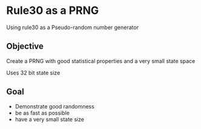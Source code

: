 # Rule30 as a PRNG
Using rule30 as a Pseudo-random number generator

## Objective
Create a PRNG with good statistical properties and a very small state space

Uses 32 bit state size

## Goal
- Demonstrate good randomness
- be as fast as possible
- have a very small state size 
